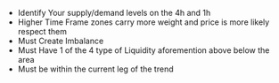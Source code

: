 - Identify Your supply/demand levels on the 4h and 1h 
- Higher Time Frame zones carry more weight and price is more likely respect them
- Must Create Imbalance
- Must Have 1 of the 4 type of Liquidity aforemention above below the area
- Must be within the current leg of the trend

